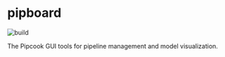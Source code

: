 # pipboard
![build](https://github.com/imgcook/pipboard/workflows/build/badge.svg?branch=master)

The Pipcook GUI tools for pipeline management and model visualization.
